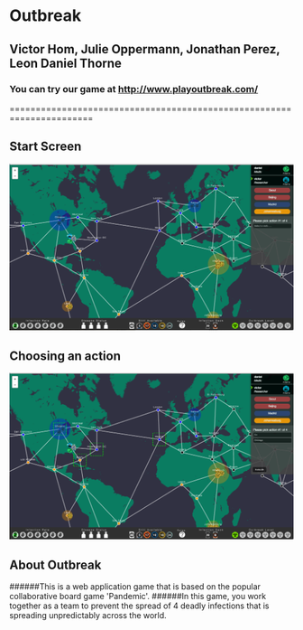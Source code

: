 # Outbreak
## Victor Hom, Julie Oppermann, Jonathan Perez, Leon Daniel Thorne
### You can try our game at http://www.playoutbreak.com/
======================================================================
## Start Screen
![alt tag](https://github.com/VictorHom/Gif/blob/master/georgiaFocus.png)
## Choosing an action
![alt tag](https://github.com/VictorHom/Gif/blob/master/goScreen.png)

## About Outbreak
######This is a web application game that is based on the popular collaborative board game 'Pandemic'.
######In this game, you work together as a team to prevent the spread of 4 deadly infections that is spreading unpredictably across the world.
